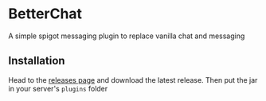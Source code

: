# BetterChat
A simple spigot messaging plugin to replace vanilla chat and messaging

## **Installation**
Head to the [releases page](https://github.com/BigFonz/BetterMSG/releases) and download the latest release. Then put the jar in your server's ```plugins``` folder
